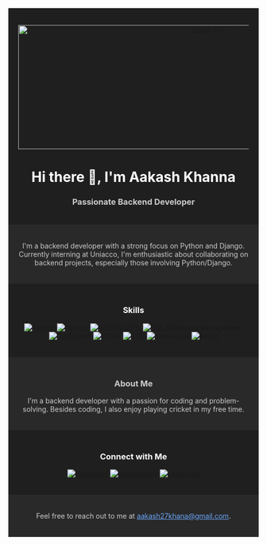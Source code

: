 <!-- Header with Background -->
<div style="background-color: #1F1F1F; padding: 20px;">
  <p align="center">
    <img src="https://cdn.dribbble.com/users/730703/screenshots/6581243/avento.gif" alt="Coder GIF" width="750" height="250">
  </p>
  <h1 align="center" style="color: #FFFFFF;">Hi there 👋, I'm Aakash Khanna</h1>
  <h3 align="center" style="color: #CCCCCC;">Passionate Backend Developer</h3>
</div>

<!-- Introduction with Background -->
<div style="background-color: #292929; padding: 20px;">
  <p align="center" style="color: #CCCCCC;">I'm a backend developer with a strong focus on Python and Django. Currently interning at Uniacco, I'm enthusiastic about collaborating on backend projects, especially those involving Python/Django.</p>
</div>

<!-- Skills with Background -->
<div style="background-color: #1F1F1F; padding: 20px;">
  <h3 align="center" style="color: #FFFFFF;">Skills</h3>
  <p align="center">
    <img src="https://img.shields.io/badge/-Python-3776AB?style=flat-square&logo=Python&logoColor=white" alt="Python">
    <img src="https://img.shields.io/badge/-Django-092E20?style=flat-square&logo=Django&logoColor=white" alt="Django">
    <img src="https://img.shields.io/badge/-RESTful%20APIs-61DAFB?style=flat-square&logo=API-Platform&logoColor=white" alt="RESTful APIs">
    <img src="https://img.shields.io/badge/-SQL-4479A1?style=flat-square&logo=MySQL&logoColor=white" alt="SQL/Database Management">
    <img src="https://img.shields.io/badge/-Git/GitHub-181717?style=flat-square&logo=GitHub&logoColor=white" alt="Git/GitHub">
    <img src="https://img.shields.io/badge/-HTML-E34F26?style=flat-square&logo=HTML5&logoColor=white" alt="HTML">
    <img src="https://img.shields.io/badge/-CSS-1572B6?style=flat-square&logo=CSS3&logoColor=white" alt="CSS">
    <img src="https://img.shields.io/badge/-JavaScript-F7DF1E?style=flat-square&logo=JavaScript&logoColor=black" alt="JavaScript">
    <img src="https://img.shields.io/badge/-React-61DAFB?style=flat-square&logo=React&logoColor=white" alt="React">
  </p>
</div>

<!-- About Me with Background -->
<div style="background-color: #292929; padding: 20px;">
  <h3 align="center" style="color: #CCCCCC;">About Me</h3>
  <p align="center" style="color: #CCCCCC;">I'm a backend developer with a passion for coding and problem-solving. Besides coding, I also enjoy playing cricket in my free time.</p>
</div>

<!-- Connect with Me with Background -->
<div style="background-color: #1F1F1F; padding: 20px;">
  <h3 align="center" style="color: #FFFFFF;">Connect with Me</h3>
  <p align="center">
    <a href="https://instagram.com/aakashk._" target="_blank"><img src="https://img.shields.io/badge/-Instagram-E4405F?style=flat-square&logo=Instagram&logoColor=white" alt="Instagram"></a>
    <a href="https://www.hackerrank.com/aakash27khana" target="_blank"><img src="https://img.shields.io/badge/-HackerRank-2EC866?style=flat-square&logo=HackerRank&logoColor=white" alt="HackerRank"></a>
    <a href="https://www.leetcode.com/aakash27khana" target="_blank"><img src="https://img.shields.io/badge/-LeetCode-FFA116?style=flat-square&logo=LeetCode&logoColor=black" alt="LeetCode"></a>
  </p>
</div>

<!-- Footer with Background -->
<div style="background-color: #292929; padding: 20px;">
  <p align="center" style="color: #CCCCCC;">Feel free to reach out to me at <a href="mailto:aakash27khana@gmail.com" style="color: #6AA6F8;">aakash27khana@gmail.com</a>.</p>
</div>

